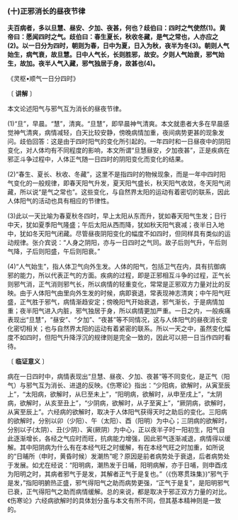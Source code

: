 ### (十)正邪消长的昼夜节律

**夫百病者，多以旦慧、昼安、夕加、夜甚，何也？歧伯曰：四时之气使然(1)。黄帝曰：愿闻四时之气。歧伯曰：春生夏长，秋收冬藏，是气之常也，人亦应之(2)。以一日分为四时，朝则为春，日中为夏，日入为秋，夜半为冬(3)。朝则人气始生，病气衰，故旦慧。日中人气长，长则胜邪，故安。夕则人气始衰，邪气始生，故加。夜半人气入藏，邪气独居于身，故甚也(4)。**

《灵枢•顺气一日分四时》

〔 **讲解** 〕

本文论述阳气与邪气互为消长的昼夜节律。

(1)“旦”，早晨。“慧”，清爽。“旦慧”，即早晨神气清爽。本文就患者大多在早晨感觉神气清爽，病情减轻，白天比较安静，傍晚病情加重，夜间病势更甚的现象发问。歧伯回答：这是由于四时阳气的变化所引起的。一年四时和一日昼夜中的阴阳变化，对人体均有不同程度的影响，本文所谓“旦慧昼安，夕加夜甚”，正是疾病在邪正斗争过程中，人体正气随一日四时的阴阳变化而变化的结果。

(2)“春生、夏长、秋收、冬藏”，这里不是指四时的物候现象，而是一年中四时阳气变化的一般规律，即春天阳气升发，夏天阳气盛长，秋天阳气收敛，冬天阳气闭藏，所以说“是气之常也”。这些变化，与自然界太阳的运动有着密切的联系，因此人体阳气的活动也具有相应的节律性。

(3)此以一天比喻为春夏秋冬四时，早上太阳从东而升，犹如春天阳气生发；日行中天，犹如夏季阳气隆盛；午后太阳从西而降，犹如秋天阳气衰减；夜半日入地中，犹如冬天阳气闭藏。尽管昼夜阴阳变化的幅度不如四时，但同样具有类似的运动规律。张介宾说：“人身之阴阳，亦与一日四时之气同。故子后则气升，午后则气降，子后则阳盛，午后则阳衰。”

(4)“人气始生”，指人体卫气向外生发。人体的阳气，包括卫气在内，具有抗御病邪的能力，所以代表正气的方面。疾病的过程，即是正邪相互斗争的过程，正气长则邪气消，正气消则邪气长，所以病情的轻重变化，常常是正邪双方力量对比的反映。由于人体阳气由里向外生发的时候，病即衰退，常表现神志清爽；中午阳气旺盛，正气胜于邪气，病情渐趋安定；傍晚阳气开始衰退，邪气渐长，于是病情加重；夜半阳气进入内脏，邪气独居于身，所以病情更加严重。一日之内，一般疾痛表现出“旦慧”，“昼安”、“夕加”、“夜甚”等不同情况，这与人体阳气的昼夜消长变化密切相关；也与自然界太阳的运动有着紧密的联系。所以一天之中，虽然变化幅度不如四时，但阳气升降浮沉的规律则是完全一致的，因此可以把一日当作四时看待。

〔 **临证意义** 〕

病在一日四时中，病情表现出“旦慧、昼夜、夕加、夜甚”等不同变化，是正气（阳气）与邪气互为消长、进退的反映。《伤寒论》指出：“少阳病，欲解时，从寅至辰上”，“太阳病，欲解时，从巳至未上”，“阳明病，欲解时，从申至戌上”，“太阴病，欲解时，从亥至丑上”，“少阴病，欲解时，从子至寅上”，“厥阴病，欲解时，从寅至辰上”。六经病的欲解时，取决于人体阳气获得天时之助后的变化。三阳病的欲解时，分别以卯（少阳）、午（太阳）、酉（阳明）为中心；三阴病的欲解时，分别以子(太阴）、丑(少阴）、寅(厥阴）为中心，正以夜半子时一阳初生，阳气自此逐渐增长，各经之气应时而旺，抗病能力增强，因此邪气逐渐减退，病情得以缓解。其中阳阴病为什么有在本经气旺之时缓解，有在本经气旺之时加重，如所说的“日晡所（申时，黄昏时候）发潮热”呢？原因是前者病势处于衰退，后者病势处于发展。如尤在经说：“阳明病，潮热发于日晡，阳明病解，亦于日哺，则申酉戌为阳明之时，其病者邪气于是发，其解者正气于是复也。”（《伤寒贯珠集》)“邪气于是发，”指阳明腑热正盛，邪气得阳气之助而病势更强，“正气于是复”，是阳明邪气已衰，正气得阳气之助而病情缓解。总的来说，都是取决于邪正双方力量的对比。《伤寒论》六经病欲解时的具体划分虽与本文有所不同，但其基本精神则是一致的。